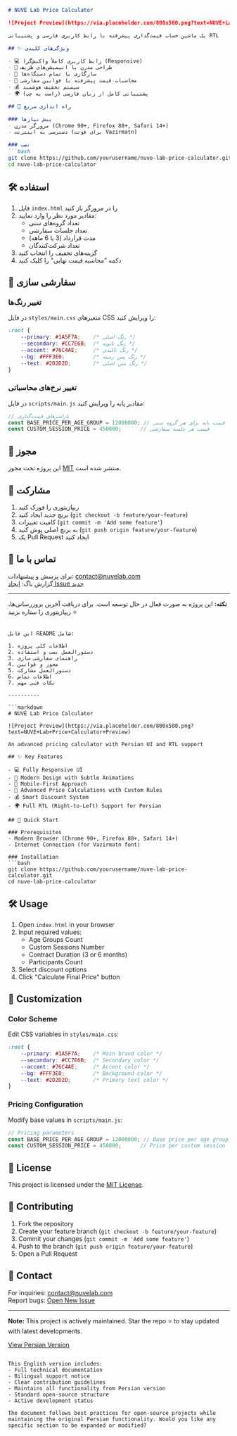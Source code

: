 ```markdown
# NUVÉ Lab Price Calculator

![Project Preview](https://via.placeholder.com/800x500.png?text=NUVÉ+Lab+Price+Calculator+Preview)

یک ماشین حساب قیمت‌گذاری پیشرفته با رابط کاربری فارسی و پشتیبانی RTL

## ✨ ویژگی‌های کلیدی

- 💻 رابط کاربری کاملاً واکنش‌گرا (Responsive)
- 🎨 طراحی مدرن با انیمیشن‌های ظریف
- 📱 سازگاری با تمام دستگاه‌ها
- 🧮 محاسبات قیمت پیشرفته با قوانین سفارشی
- 💰 سیستم تخفیف هوشمند
- 🌍 پشتیبانی کامل از زبان فارسی (راست به چپ)

## 🚀 راه اندازی سریع

### پیش نیازها
- مرورگر مدرن (Chrome 90+, Firefox 88+, Safari 14+)
- دسترسی به اینترنت (برای فونت Vazirmatn)

### نصب
```bash
git clone https://github.com/yourusername/nuve-lab-price-calculator.git
cd nuve-lab-price-calculator
```

## 🛠 استفاده

1. فایل `index.html` را در مرورگر باز کنید
2. مقادیر مورد نظر را وارد نمایید:
   - تعداد گروه‌های سنی
   - تعداد جلسات سفارشی
   - مدت قرارداد (3 یا 6 ماهه)
   - تعداد شرکت‌کنندگان
3. گزینه‌های تخفیف را انتخاب کنید
4. دکمه "محاسبه قیمت نهایی" را کلیک کنید

## 🎨 سفارشی سازی

### تغییر رنگ‌ها
در فایل `styles/main.css` متغیرهای CSS را ویرایش کنید:
```css
:root {
    --primary: #1A5F7A;    /* رنگ اصلی */
    --secondary: #CC7E6B;  /* رنگ ثانویه */
    --accent: #76C4AE;     /* رنگ تاکیدی */
    --bg: #FFF3E0;         /* رنگ پس زمینه */
    --text: #2D2D2D;       /* رنگ متن اصلی */
}
```

### تغییر نرخ‌های محاسباتی
در فایل `scripts/main.js` مقادیر پایه را ویرایش کنید:
```javascript
// پارامترهای قیمت‌گذاری
const BASE_PRICE_PER_AGE_GROUP = 12000000; // قیمت پایه برای هر گروه سنی
const CUSTOM_SESSION_PRICE = 450000;      // قیمت هر جلسه سفارشی
```

## 📜 مجوز
این پروژه تحت مجوز [MIT](LICENSE) منتشر شده است.

## 🤝 مشارکت
1. ریپازیتوری را فورک کنید
2. برنچ جدید ایجاد کنید (`git checkout -b feature/your-feature`)
3. کامیت تغییرات (`git commit -m 'Add some feature'`)
4. به برنچ اصلی پوش کنید (`git push origin feature/your-feature`)
5. یک Pull Request ایجاد کنید

## 📧 تماس با ما
برای پرسش و پیشنهادات: [contact@nuvelab.com](mailto:contact@nuvelab.com)  
گزارش باگ: [ایجاد Issue جدید](https://github.com/yourusername/nuve-lab-price-calculator/issues)

---

**نکته:** این پروژه به صورت فعال در حال توسعه است. برای دریافت آخرین بروزرسانی‌ها، ریپازیتوری را ستاره بزنید ⭐
```

این فایل README شامل:

1. اطلاعات کلی پروژه
2. دستورالعمل نصب و استفاده
3. راهنمای سفارشی سازی
4. مجوز و قوانین
5. دستورالعمل مشارکت
6. اطلاعات تماس
7. نکات فنی مهم

----------

```markdown
# NUVÉ Lab Price Calculator

![Project Preview](https://via.placeholder.com/800x500.png?text=NUVÉ+Lab+Price+Calculator+Preview)

An advanced pricing calculator with Persian UI and RTL support

## ✨ Key Features

- 💻 Fully Responsive UI
- 🎨 Modern Design with Subtle Animations
- 📱 Mobile-First Approach
- 🧮 Advanced Price Calculations with Custom Rules
- 💰 Smart Discount System
- 🌍 Full RTL (Right-to-Left) Support for Persian

## 🚀 Quick Start

### Prerequisites
- Modern Browser (Chrome 90+, Firefox 88+, Safari 14+)
- Internet Connection (for Vazirmatn font)

### Installation
```bash
git clone https://github.com/yourusername/nuve-lab-price-calculator.git
cd nuve-lab-price-calculator
```

## 🛠 Usage

1. Open `index.html` in your browser
2. Input required values:
   - Age Groups Count
   - Custom Sessions Number
   - Contract Duration (3 or 6 months)
   - Participants Count
3. Select discount options
4. Click "Calculate Final Price" button

## 🎨 Customization

### Color Scheme
Edit CSS variables in `styles/main.css`:
```css
:root {
    --primary: #1A5F7A;    /* Main brand color */
    --secondary: #CC7E6B;  /* Secondary color */
    --accent: #76C4AE;     /* Accent color */
    --bg: #FFF3E0;         /* Background color */
    --text: #2D2D2D;       /* Primary text color */
}
```

### Pricing Configuration
Modify base values in `scripts/main.js`:
```javascript
// Pricing parameters
const BASE_PRICE_PER_AGE_GROUP = 12000000; // Base price per age group
const CUSTOM_SESSION_PRICE = 450000;      // Price per custom session
```

## 📜 License
This project is licensed under the [MIT License](LICENSE).

## 🤝 Contributing

1. Fork the repository
2. Create your feature branch (`git checkout -b feature/your-feature`)
3. Commit your changes (`git commit -m 'Add some feature'`)
4. Push to the branch (`git push origin feature/your-feature`)
5. Open a Pull Request

## 📧 Contact

For inquiries: [contact@nuvelab.com](mailto:contact@nuvelab.com)  
Report bugs: [Open New Issue](https://github.com/yourusername/nuve-lab-price-calculator/issues)

---

**Note:** This project is actively maintained. Star the repo ⭐ to stay updated with latest developments.

[View Persian Version](README.fa.md)
```

This English version includes:
- Full technical documentation
- Bilingual support notice
- Clear contribution guidelines
- Maintains all functionality from Persian version
- Standard open-source structure
- Active development status

The document follows best practices for open-source projects while maintaining the original Persian functionality. Would you like any specific section to be expanded or modified?